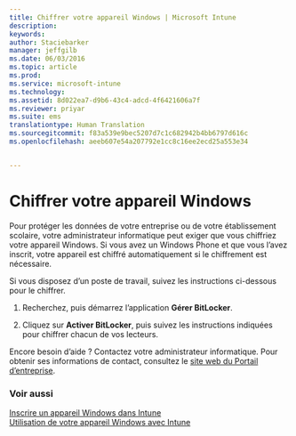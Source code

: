 ```yaml
---
title: Chiffrer votre appareil Windows | Microsoft Intune
description: 
keywords: 
author: Staciebarker
manager: jeffgilb
ms.date: 06/03/2016
ms.topic: article
ms.prod: 
ms.service: microsoft-intune
ms.technology: 
ms.assetid: 8d022ea7-d9b6-43c4-adcd-4f6421606a7f
ms.reviewer: priyar
ms.suite: ems
translationtype: Human Translation
ms.sourcegitcommit: f83a539e9bec5207d7c1c682942b4bb6797d616c
ms.openlocfilehash: aeeb607e54a207792e1cc8c16ee2ecd25a553e34


---
```



# Chiffrer votre appareil Windows

Pour protéger les données de votre entreprise ou de votre établissement scolaire, votre administrateur informatique peut exiger que vous chiffriez votre appareil Windows. Si vous avez un Windows Phone et que vous l’avez inscrit, votre appareil est chiffré automatiquement si le chiffrement est nécessaire.

Si vous disposez d’un poste de travail, suivez les instructions ci-dessous pour le chiffrer. 

1.  Recherchez, puis démarrez l’application **Gérer BitLocker**.

2.  Cliquez sur **Activer BitLocker**, puis suivez les instructions indiquées pour chiffrer chacun de vos lecteurs.

Encore besoin d’aide ? Contactez votre administrateur informatique. Pour obtenir ses informations de contact, consultez le [site web du Portail d’entreprise](http://portal.manage.microsoft.com).

### Voir aussi
[Inscrire un appareil Windows dans Intune](enroll-your-device-in-intune-windows.md)</br>
[Utilisation de votre appareil Windows avec Intune](using-your-windows-device-with-intune.md)


<!--HONumber=Jun16_HO4-->


